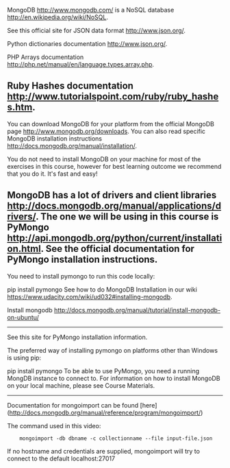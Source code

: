 MongoDB http://www.mongodb.com/ is a NoSQL database http://en.wikipedia.org/wiki/NoSQL.

See this official site for JSON data format http://www.json.org/.

Python dictionaries documentation http://www.json.org/.

PHP Arrays documentation http://php.net/manual/en/language.types.array.php.

Ruby Hashes documentation http://www.tutorialspoint.com/ruby/ruby_hashes.htm.
----------------------------------
You can download MongoDB for your platform from the official MongoDB page http://www.mongodb.org/downloads. You can also read specific MongoDB installation instructions http://docs.mongodb.org/manual/installation/.

You do not need to install MongoDB on your machine for most of the exercises in this course, however for best learning outcome we recommend that you do it. It's fast and easy!

MongoDB has a lot of drivers and client libraries http://docs.mongodb.org/manual/applications/drivers/. The one we will be using in this course is PyMongo http://api.mongodb.org/python/current/installation.html. See the official documentation for PyMongo installation instructions.
-----------------------------------
You need to install pymongo to run this code locally:

pip install pymongo
See how to do MongoDB Installation in our wiki https://www.udacity.com/wiki/ud032#installing-mongodb.

Install mongodb
http://docs.mongodb.org/manual/tutorial/install-mongodb-on-ubuntu/

---------------------------------------
See this site for PyMongo installation information.

The preferred way of installing pymongo on platforms other than Windows is using pip:

pip install pymongo
To be able to use PyMongo, you need a running MongDB instance to connect to. For information on how to install MongoDB on your local machine, please see Course Materials.

---------------------------------------
Documentation for mongoimport can be found [here] (http://docs.mongodb.org/manual/reference/program/mongoimport/)

The command used in this video:
```
    mongoimport -db dbname -c collectionname --file input-file.json
```
If no hostname and credentials are supplied, mongoimport will try to connect to the default localhost:27017